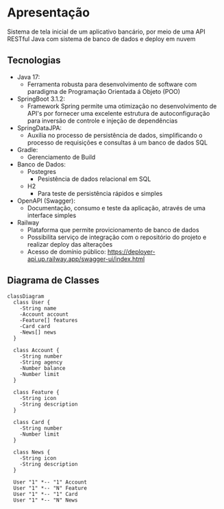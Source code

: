 # Apresentação
Sistema de tela inicial de um aplicativo bancário, por meio de uma API RESTful Java com sistema de banco de dados e deploy em nuvem


## Tecnologias
- Java 17:
  -  Ferramenta robusta para desenvolvimento de software com paradigma de Programação Orientada á Objeto (POO)
- SpringBoot 3.1.2:
  - Framework Spring permite uma otimização no desenvolvimento de API's por fornecer uma excelente estrutura de autoconfiguração para inversão de controle e injeção de dependências
- SpringDataJPA:
  - Auxilia no processo de persistência de dados, simplificando o processo de requisições e consultas á um banco de dados SQL
- Gradle:
  - Gerenciamento de Build
- Banco de Dados:
  - Postegres
    - Pesistência de dados relacional em SQL
  - H2
    - Para teste de persistência rápidos e simples
- OpenAPI (Swagger):
  - Documentação, consumo e teste da aplicação, através de uma interface simples
- Railway
  - Plataforma que permite provicionamento de banco de dados
  - Possibilita serviço de integração com o repositório do projeto e realizar deploy das alterações
  - Acesso de domínio público: https://deployer-api.up.railway.app/swagger-ui/index.html


## Diagrama de Classes
```mermaid
classDiagram
  class User {
    -String name
    -Account account
    -Feature[] features
    -Card card
    -News[] news
  }

  class Account {
    -String number
    -String agency
    -Number balance
    -Number limit
  }

  class Feature {
    -String icon
    -String description
  }

  class Card {
    -String number
    -Number limit
  }

  class News {
    -String icon
    -String description
  }

  User "1" *-- "1" Account
  User "1" *-- "N" Feature
  User "1" *-- "1" Card
  User "1" *-- "N" News
```
